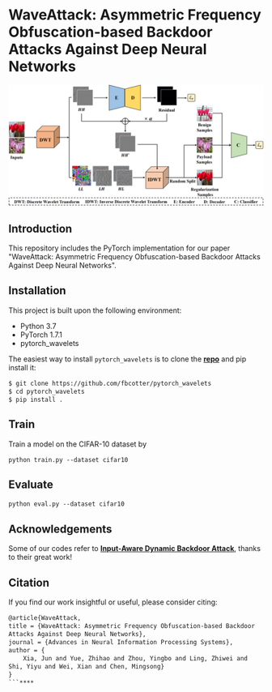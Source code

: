 # WaveAttack: Asymmetric Frequency Obfuscation-based Backdoor Attacks Against Deep Neural Networks

![](images/overview.png "Overview of our HPR model.")

## Introduction

This repository includes the PyTorch implementation for our paper 
"WaveAttack: Asymmetric Frequency Obfuscation-based Backdoor Attacks Against Deep Neural Networks".


## Installation

This project is built upon the following environment:
* Python 3.7
* PyTorch 1.7.1
* pytorch_wavelets

The easiest way to install ``pytorch_wavelets`` is to clone the [**repo**](https://github.com/fbcotter/pytorch_wavelets) and pip install
it:

    $ git clone https://github.com/fbcotter/pytorch_wavelets
    $ cd pytorch_wavelets
    $ pip install .

## Train
Train a model on the CIFAR-10 dataset by
```
python train.py --dataset cifar10 
```

## Evaluate
```
python eval.py --dataset cifar10
```

## Acknowledgements

Some of our codes refer to [**Input-Aware Dynamic Backdoor Attack**](https://github.com/VinAIResearch/input-aware-backdoor-attack-release), thanks to their great work!

## Citation

If you find our work insightful or useful, please consider citing:
```
@article{WaveAttack,
title = {WaveAttack: Asymmetric Frequency Obfuscation-based Backdoor Attacks Against Deep Neural Networks},
journal = {Advances in Neural Information Processing Systems},
author = {
    Xia, Jun and Yue, Zhihao and Zhou, Yingbo and Ling, Zhiwei and Shi, Yiyu and Wei, Xian and Chen, Mingsong}
}
```****

